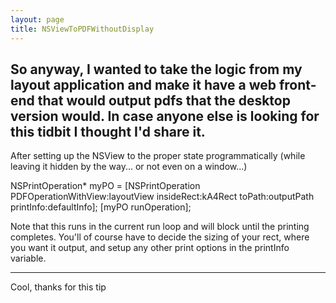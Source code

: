 ```yaml
---
layout: page
title: NSViewToPDFWithoutDisplay
---
```


So anyway, I wanted to take the logic from my layout application and make it have a web front-end that would output pdfs that the desktop version would.  In case anyone else is looking for this tidbit I thought I'd share it.
--
After setting up the NSView to the proper state programmatically (while leaving it hidden by the way... or not even on a window...)

    
NSPrintOperation* myPO = [NSPrintOperation PDFOperationWithView:layoutView insideRect:kA4Rect toPath:outputPath printInfo:defaultInfo];
[myPO runOperation];


Note that this runs in the current run loop and will block until the printing completes.  You'll of course have to decide the sizing of your rect, where you want it output, and setup any other print options in the printInfo variable.

----

Cool, thanks for this tip

